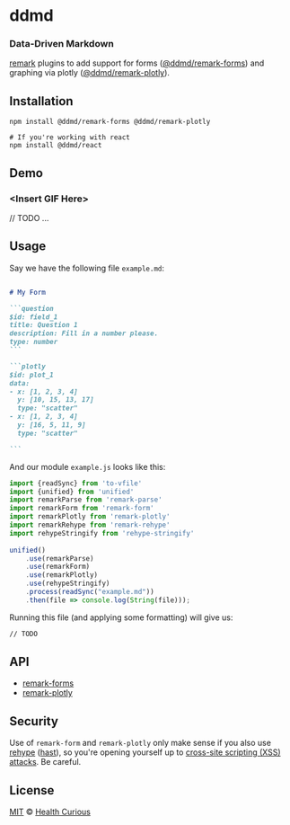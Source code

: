 # ddmd
### Data-Driven Markdown

[remark](https://github.com/remarkjs/remark) plugins to add support for forms ([@ddmd/remark-forms](packages/remark-forms)) and graphing via plotly ([@ddmd/remark-plotly](packages/remark-plotly)).


## Installation

```shell
npm install @ddmd/remark-forms @ddmd/remark-plotly 

# If you're working with react
npm install @ddmd/react
```
## Demo

### \<Insert GIF Here\>
// TODO ...

## Usage

Say we have the following file `example.md`:

````md

# My Form

```question
$id: field_1
title: Question 1
description: Fill in a number please.
type: number
```

```plotly
$id: plot_1
data: 
- x: [1, 2, 3, 4]
  y: [10, 15, 13, 17]
  type: "scatter"
- x: [1, 2, 3, 4]
  y: [16, 5, 11, 9]
  type: "scatter"

```
````

And our module `example.js` looks like this:

```js
import {readSync} from 'to-vfile'
import {unified} from 'unified'
import remarkParse from 'remark-parse'
import remarkForm from 'remark-form'
import remarkPlotly from 'remark-plotly'
import remarkRehype from 'remark-rehype'
import rehypeStringify from 'rehype-stringify'
 
unified()
    .use(remarkParse)
    .use(remarkForm)
    .use(remarkPlotly)
    .use(rehypeStringify)
    .process(readSync("example.md"))
    .then(file => console.log(String(file)));

```

Running this file (and applying some formatting) will give us:

```html
// TODO
```

## API 

- [remark-forms](./remark-forms/README.md)
- [remark-plotly](./remark-plotly/README.md)


## Security

Use of `remark-form` and `remark-plotly` only make sense if you also use [rehype](https://github.com/rehypejs/rehype) ([hast](https://github.com/syntax-tree/hast)), so you're opening yourself up to [cross-site scripting (XSS) attacks](https://github.com/rehypejs/rehype). Be careful.

## License

[MIT](./LICENSE.md) © [Health Curious](healthcurious.com)